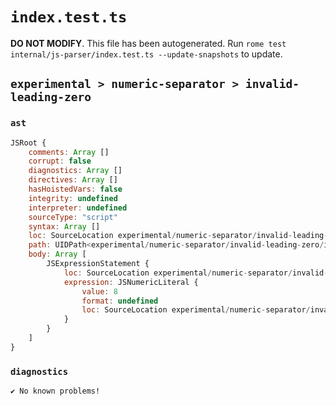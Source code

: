 # `index.test.ts`

**DO NOT MODIFY**. This file has been autogenerated. Run `rome test internal/js-parser/index.test.ts --update-snapshots` to update.

## `experimental > numeric-separator > invalid-leading-zero`

### `ast`

```javascript
JSRoot {
	comments: Array []
	corrupt: false
	diagnostics: Array []
	directives: Array []
	hasHoistedVars: false
	integrity: undefined
	interpreter: undefined
	sourceType: "script"
	syntax: Array []
	loc: SourceLocation experimental/numeric-separator/invalid-leading-zero/input.js 1:0-1:3
	path: UIDPath<experimental/numeric-separator/invalid-leading-zero/input.js>
	body: Array [
		JSExpressionStatement {
			loc: SourceLocation experimental/numeric-separator/invalid-leading-zero/input.js 1:0-1:3
			expression: JSNumericLiteral {
				value: 8
				format: undefined
				loc: SourceLocation experimental/numeric-separator/invalid-leading-zero/input.js 1:0-1:3
			}
		}
	]
}
```

### `diagnostics`

```
✔ No known problems!

```

